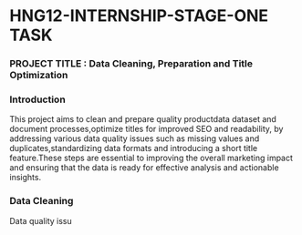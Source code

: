 # HNG12-INTERNSHIP-STAGE-ONE TASK

### PROJECT TITLE : Data Cleaning, Preparation and Title Optimization 

### Introduction

This project aims to clean and prepare quality productdata dataset and document processes,optimize titles for improved SEO and readability, by addressing various data quality issues such as missing values and duplicates,standardizing data formats and introducing a short title feature.These steps are essential to improving the overall marketing impact and ensuring that the data is ready for effective analysis and actionable insights.

### Data Cleaning 

Data quality issu

